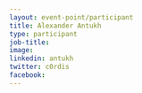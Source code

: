 ```yaml
---
layout: event-point/participant
title: Alexander Antukh
type: participant
job-title:
image: 
linkedin: antukh
twitter: c0rdis
facebook:
---
```

